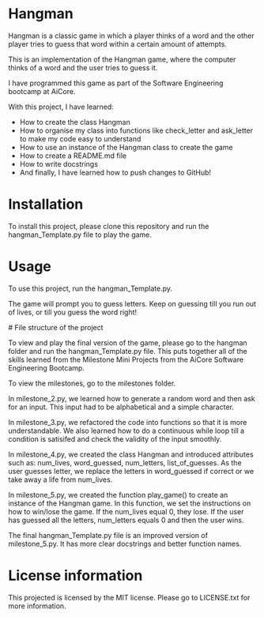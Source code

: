 # Hangman

Hangman is a classic game in which a player thinks of a word and the other player tries to guess that word within a certain amount of attempts.

This is an implementation of the Hangman game, where the computer thinks of a word and the user tries to guess it.

I have programmed this game as part of the Software Engineering bootcamp at AiCore.

With this project, I have learned:

- How to create the class Hangman
- How to organise my class into functions like check_letter and ask_letter to make my code easy to understand
- How to use an instance of the Hangman class to create the game
- How to create a README.md file
- How to write docstrings
- And finally, I have learned how to push changes to GitHub!

# Installation

To install this project, please clone this repository and run the hangman_Template.py file to play the game.

# Usage

To use this project, run the hangman_Template.py.

The game will prompt you to guess letters. Keep on guessing till you run out of lives, or till you guess the word right!

# File structure of the project

To view and play the final version of the game, please go to the hangman folder and run the hangman_Template.py file. This puts together all of the skills learned from the Milestone Mini Projects from the AiCore Software Engineering Bootcamp.

To view the milestones, go to the milestones folder.

In milestone_2.py, we learned how to generate a random word and then ask for an input. This input had to be alphabetical and a simple character.

In milestone_3.py, we refactored the code into functions so that it is more understandable. We also learned how to do a continuous while loop till a condition is satisifed and check the validity of the input smoothly.

In milestone_4.py, we created the class Hangman and introduced attributes such as: num_lives, word_guessed, num_letters, list_of_guesses. As the user guesses letter, we replace the letters in word_guessed if correct or we take away a life from num_lives.

In milestone_5.py, we created the function play_game() to create an instance of the Hangman game. In this function, we set the instructions on how to win/lose the game. If the num_lives equal 0, they lose. If the user has guessed all the letters, num_letters equals 0 and then the user wins.

The final hangman_Template.py file is an improved version of milestone_5.py. It has more clear docstrings and better function names.

# License information

This projected is licensed by the MIT license. Please go to LICENSE.txt for more information.
